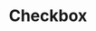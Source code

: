 ---
title: Checkbox
description: A control that allows the user to toggle between checked and not checked.
example: Checkbox
files: 
    - Checkbox.svelte
---
